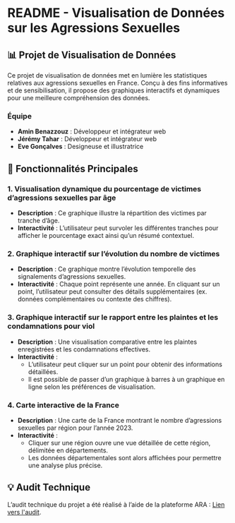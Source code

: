 # README - Visualisation de Données sur les Agressions Sexuelles

## 📊 Projet de Visualisation de Données
Ce projet de visualisation de données met en lumière les statistiques relatives aux agressions sexuelles en France. Conçu à des fins informatives et de sensibilisation, il propose des graphiques interactifs et dynamiques pour une meilleure compréhension des données.

### Équipe
- **Amin Benazzouz** : Développeur et intégrateur web
- **Jérémy Tahar** : Développeur et intégrateur web
- **Eve Gonçalves** : Designeuse et illustratrice

## 🔧 Fonctionnalités Principales
### 1. **Visualisation dynamique du pourcentage de victimes d’agressions sexuelles par âge**
- **Description** : Ce graphique illustre la répartition des victimes par tranche d’âge.
- **Interactivité** : L’utilisateur peut survoler les différentes tranches pour afficher le pourcentage exact ainsi qu’un résumé contextuel.

### 2. **Graphique interactif sur l’évolution du nombre de victimes**
- **Description** : Ce graphique montre l’évolution temporelle des signalements d’agressions sexuelles.
- **Interactivité** : Chaque point représente une année. En cliquant sur un point, l’utilisateur peut consulter des détails supplémentaires (ex. données complémentaires ou contexte des chiffres).

### 3. **Graphique interactif sur le rapport entre les plaintes et les condamnations pour viol**
- **Description** : Une visualisation comparative entre les plaintes enregistrées et les condamnations effectives.
- **Interactivité** :
  - L’utilisateur peut cliquer sur un point pour obtenir des informations détaillées.
  - Il est possible de passer d’un graphique à barres à un graphique en ligne selon les préférences de visualisation.

### 4. **Carte interactive de la France**
- **Description** : Une carte de la France montrant le nombre d’agressions sexuelles par région pour l’année 2023.
- **Interactivité** :
  - Cliquer sur une région ouvre une vue détaillée de cette région, délimitée en départements.
  - Les données départementales sont alors affichées pour permettre une analyse plus précise.

## 💡 Audit Technique
L’audit technique du projet a été réalisé à l’aide de la plateforme ARA : [Lien vers l'audit](https://ara.numerique.gouv.fr/rapports/FIdjt2YaY-tMRrCJ6KRri).

